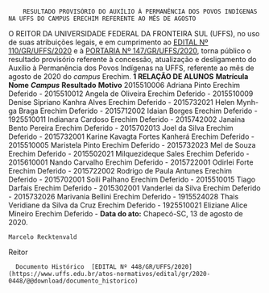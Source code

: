         RESULTADO PROVISÓRIO DO AUXÍLIO À PERMANÊNCIA DOS POVOS INDÍGENAS NA UFFS DO CAMPUS ERECHIM REFERENTE AO MÊS DE AGOSTO  

 O REITOR DA UNIVERSIDADE FEDERAL DA FRONTEIRA SUL (UFFS), no uso de suas atribuições legais, e em cumprimento ao [EDITAL Nº 110/GR/UFFS/2020](https://www.uffs.edu.br/atos-normativos/edital/gr/2020-0110) e à [PORTARIA Nº 147/GR/UFFS/2020](https://www.uffs.edu.br/atos-normativos/portaria/gr/2020-0147), torna público o resultado provisório referente à concessão, atualização e desligamento do Auxílio à Permanência dos Povos Indígenas na UFFS, referente ao mês de agosto de 2020 do *campus*  Erechim.     **1 RELAÇÃO DE ALUNOS**      **Matrícula**     **Nome**      ***Campus***       **Resultado**     **Motivo**      2015510006   Adriana Pinto   Erechim   Deferido   -     2015510012   Angela de Oliveira   Erechim   Deferido   -     2015510009   Denise Sipriano Kanhra Alves   Erechim   Deferido   -     2015732021   Helen Mynh-ga Braga   Erechim   Deferido   -     2015712002   Idaian Borges   Erechim   Deferido   -     1925510011   Indianara Cardoso   Erechim   Deferido   -     2015742002   Janaina Bento Pereira   Erechim   Deferido   -     2015702013   Joel da Silva   Erechim   Deferido   -     2015732001   Karine Kavagta Fortes Kanherá   Erechim   Deferido   -     2015510005   Maristela Pinto   Erechim   Deferido   -     2015732023   Mel de Souza   Erechim   Deferido   -     2015502021   Milquezideque Sales   Erechim   Deferido   -     2015610001   Nando Carvalho   Erechim   Deferido   -     2015722001   Odirlei Forte   Erechim   Deferido   -     2015722002   Rodrigo de Paula Antunes   Erechim   Deferido   -     2015702001   Soili Palhano   Erechim   Deferido   -     2015510015   Tiago Darfais   Erechim   Deferido   -     2015302001   Vanderlei da Silva   Erechim   Deferido   -     2015732026   Marivania Bellini   Erechim   Deferido   -     1915524028   Thais Veridiane da Silva da Cruz   Erechim   Deferido   -     1925510021   Eliziane Alice Mineiro   Erechim   Deferido   -           **Data do ato:** Chapecó-SC, 13 de agosto de 2020.   
 

    Marcelo Recktenvald   
 Reitor 

      Documento Histórico  [EDITAL Nº 448/GR/UFFS/2020](https://www.uffs.edu.br/atos-normativos/edital/gr/2020-0448/@@download/documento_historico)     
      